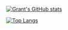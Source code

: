 [![Grant's GitHub stats](https://github-readme-stats.vercel.app/api?username=grantbrill)](https://github.com/anuraghazra/github-readme-stats&show_icons=true)

[![Top Langs](https://github-readme-stats.vercel.app/api/top-langs/?username=grantbrill)](https://github.com/anuraghazra/github-readme-stats)

<!---
GrantBrill/GrantBrill is a ✨ special ✨ repository because its `README.md` (this file) appears on your GitHub profile.
You can click the Preview link to take a look at your changes.
--->
